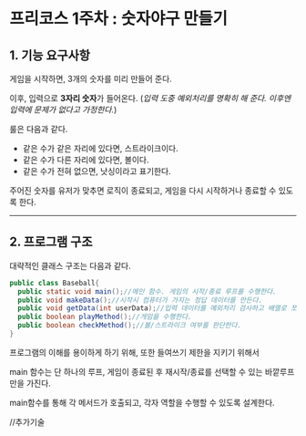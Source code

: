 # 프리코스 1주차 : 숫자야구 만들기



## 1. 기능 요구사항

게임을 시작하면, 3개의 숫자를 미리 만들어 준다.

이후, 입력으로 **3자리 숫자**가 들어온다. (*입력 도중 예외처리를 명확히 해 준다. 이후엔 입력에 문제가 없다고 가정한다.*)  

룰은 다음과 같다.

- 같은 수가 같은 자리에 있다면, 스트라이크이다.
- 같은 수가 다른 자리에 있다면, 볼이다.
- 같은 수가 전혀 없으면, 낫싱이라고 표기한다.

주어진 숫자를 유저가 맞추면 로직이 종료되고, 게임을 다시 시작하거나 종료할 수 있도록 한다.

---

## 2. 프로그램 구조

대략적인 클래스 구조는 다음과 같다.

```java
public class Baseball{  
  public static void main();//메인 함수. 게임의 시작/종료 루프를 수행한다.
  public void makeData();//시작시 컴퓨터가 가지는 정답 데이터를 만든다.
  public void getData(int userData);//입력 데이터를 예외처리 검사하고 배열로 쪼개준다.
  public boolean playMethod();//게임을 수행한다.
  public boolean checkMethod();//볼/스트라이크 여부를 판단한다.
}
```

프로그램의 이해를 용이하게 하기 위해, 또한 들여쓰기 제한을 지키기 위해서

main 함수는 단 하나의 루프, 게임이 종료된 후 재시작/종료를 선택할 수 있는 바깥루프만을 가진다.

main함수를 통해 각 메서드가 호출되고, 각자 역할을 수행할 수 있도록 설계한다.



//추가기술